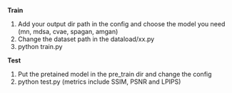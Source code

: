 **Train**

1. Add your output dir path in the config and choose the model you need (mn, mdsa, cvae, spagan, amgan)
2. Change the dataset path in the dataload/xx.py
3. python train.py

**Test**

1. Put the pretained model in the pre_train dir and change the config
2. python test.py (metrics include SSIM, PSNR and LPIPS)


